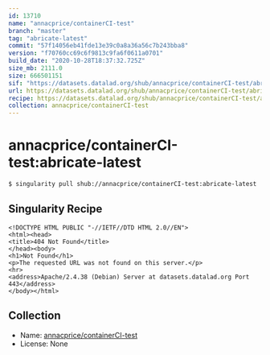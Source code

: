 ```yaml
---
id: 13710
name: "annacprice/containerCI-test"
branch: "master"
tag: "abricate-latest"
commit: "57f14056eb41fde13e39c0a8a36a56c7b243bba8"
version: "f70760cc69c6f9813c9fa6f0611a0701"
build_date: "2020-10-28T18:37:32.725Z"
size_mb: 2111.0
size: 666501151
sif: "https://datasets.datalad.org/shub/annacprice/containerCI-test/abricate-latest/2020-10-28-57f14056-f70760cc/f70760cc69c6f9813c9fa6f0611a0701.sif"
url: https://datasets.datalad.org/shub/annacprice/containerCI-test/abricate-latest/2020-10-28-57f14056-f70760cc/
recipe: https://datasets.datalad.org/shub/annacprice/containerCI-test/abricate-latest/2020-10-28-57f14056-f70760cc/Singularity
collection: annacprice/containerCI-test
---
```


# annacprice/containerCI-test:abricate-latest

```bash
$ singularity pull shub://annacprice/containerCI-test:abricate-latest
```

## Singularity Recipe

```singularity
<!DOCTYPE HTML PUBLIC "-//IETF//DTD HTML 2.0//EN">
<html><head>
<title>404 Not Found</title>
</head><body>
<h1>Not Found</h1>
<p>The requested URL was not found on this server.</p>
<hr>
<address>Apache/2.4.38 (Debian) Server at datasets.datalad.org Port 443</address>
</body></html>
```

## Collection

 - Name: [annacprice/containerCI-test](https://github.com/annacprice/containerCI-test)
 - License: None

